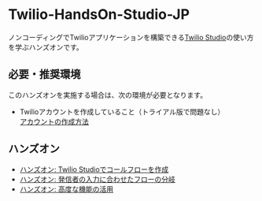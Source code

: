 # Twilio-HandsOn-Studio-JP
ノンコーディングでTwilioアプリケーションを構築できる[Twilio Studio](https://jp.twilio.com/ja/studio)の使い方を学ぶハンズオンです。

## 必要・推奨環境
このハンズオンを実施する場合は、次の環境が必要となります。

- Twilioアカウントを作成していること（トライアル版で問題なし）  
[アカウントの作成方法](https://www.twilio.com/blog/how-to-create-twilio-account-jp)


## ハンズオン

- [ハンズオン: Twilio Studioでコールフローを作成](docs/01-Studio-Create-CallFlow/00-Overview.md)
- [ハンズオン: 発信者の入力に合わせたフローの分岐](docs/02-Split-Flow/00-Overview.md)
- [ハンズオン: 高度な機能の活用](docs/03-Studio-Advanced-Features/00-Overview.md)
